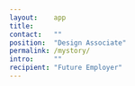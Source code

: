 ```yaml
---
layout:    app
title:     
contact:   ""
position:  "Design Associate"
permalink: /mystory/
intro:     ""
recipient: "Future Employer"
---
```

